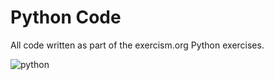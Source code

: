 # Python Code

All code written as part of the exercism.org Python exercises.

![python](https://user-images.githubusercontent.com/86320001/150036315-4d339fc1-1964-4b5f-8bb0-50ceae693c52.PNG)
